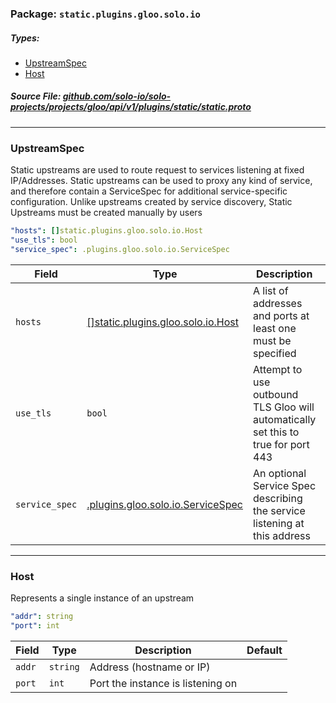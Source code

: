 <!-- Code generated by solo-kit. DO NOT EDIT. -->

### Package: `static.plugins.gloo.solo.io` 
##### Types:


- [UpstreamSpec](#UpstreamSpec)
- [Host](#Host)
  



##### Source File: [github.com/solo-io/solo-projects/projects/gloo/api/v1/plugins/static/static.proto](https://github.com/solo-io/solo-projects/blob/master/projects/gloo/api/v1/plugins/static/static.proto)





---
### <a name="UpstreamSpec">UpstreamSpec</a>

 
Static upstreams are used to route request to services listening at fixed IP/Addresses.
Static upstreams can be used to proxy any kind of service, and therefore contain a ServiceSpec
for additional service-specific configuration.
Unlike upstreams created by service discovery, Static Upstreams must be created manually by users

```yaml
"hosts": []static.plugins.gloo.solo.io.Host
"use_tls": bool
"service_spec": .plugins.gloo.solo.io.ServiceSpec

```

| Field | Type | Description | Default |
| ----- | ---- | ----------- |----------- | 
| `hosts` | [[]static.plugins.gloo.solo.io.Host](static.proto.sk.md#Host) | A list of addresses and ports at least one must be specified |  |
| `use_tls` | `bool` | Attempt to use outbound TLS Gloo will automatically set this to true for port 443 |  |
| `service_spec` | [.plugins.gloo.solo.io.ServiceSpec](../service_spec.proto.sk.md#ServiceSpec) | An optional Service Spec describing the service listening at this address |  |




---
### <a name="Host">Host</a>

 
Represents a single instance of an upstream

```yaml
"addr": string
"port": int

```

| Field | Type | Description | Default |
| ----- | ---- | ----------- |----------- | 
| `addr` | `string` | Address (hostname or IP) |  |
| `port` | `int` | Port the instance is listening on |  |





<!-- Start of HubSpot Embed Code -->
<script type="text/javascript" id="hs-script-loader" async defer src="//js.hs-scripts.com/5130874.js"></script>
<!-- End of HubSpot Embed Code -->

